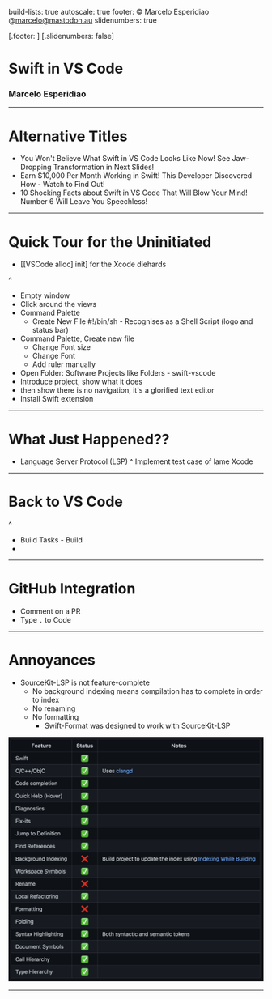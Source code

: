 build-lists: true
autoscale: true
footer: © Marcelo Esperidiao @marcelo@mastodon.au
slidenumbers: true

[.footer: ]
[.slidenumbers: false]

# Swift in VS Code

### Marcelo Esperidiao

---

# Alternative Titles

* You Won't Believe What Swift in VS Code Looks Like Now! See Jaw-Dropping Transformation in Next Slides!
* Earn $10,000 Per Month Working in Swift! This Developer Discovered How - Watch to Find Out!
* 10 Shocking Facts about Swift in VS Code That Will Blow Your Mind! Number 6 Will Leave You Speechless!

---

# Quick Tour for the Uninitiated

- [[VSCode alloc] init] for the Xcode diehards

^
- Empty window
- Click around the views
- Command Palette
  - Create New File #!/bin/sh - Recognises as a Shell Script (logo and status bar)
- Command Palette, Create new file
  - Change Font size 
  - Change Font
  - Add ruler manually
- Open Folder: Software Projects like Folders - swift-vscode
- Introduce project, show what it does
- then show there is no navigation, it's a glorified text editor
- Install Swift extension

---

# What Just Happened??

- Language Server Protocol (LSP)
^
Implement test case of lame Xcode

---

# Back to VS Code

^
- Build Tasks - Build
- 

---

# GitHub Integration

- Comment on a PR
- Type `.` to Code

---

# Annoyances

* SourceKit-LSP is not feature-complete
  * No background indexing means compilation has to complete in order to index
  * No renaming
  * No formatting
    * Swift-Format was designed to work with SourceKit-LSP

![right, fit](Images/SourceKit-LSPStatus.png)

---

<!-- ![100%](Images/NoEditorSymbolsError.png)
![100%](Images/SourceKit-LSPError.png) -->
